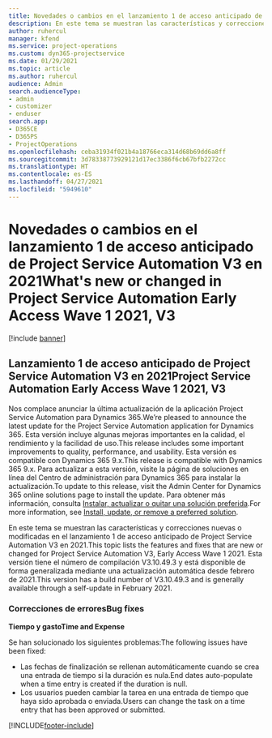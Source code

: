 ```yaml
---
title: Novedades o cambios en el lanzamiento 1 de acceso anticipado de Project Service Automation V3 en 2021
description: En este tema se muestran las características y correcciones disponibles en el lanzamiento 1 de acceso anticipado de Project Service Automation V3 en 2021.
author: ruhercul
manager: kfend
ms.service: project-operations
ms.custom: dyn365-projectservice
ms.date: 01/29/2021
ms.topic: article
ms.author: ruhercul
audience: Admin
search.audienceType:
- admin
- customizer
- enduser
search.app:
- D365CE
- D365PS
- ProjectOperations
ms.openlocfilehash: ceba31934f021b4a18766eca314d68b69dd6a8ff
ms.sourcegitcommit: 3d78338773929121d17ec3386f6cb67bfb2272cc
ms.translationtype: HT
ms.contentlocale: es-ES
ms.lasthandoff: 04/27/2021
ms.locfileid: "5949610"
---
```

# <a name="whats-new-or-changed-in-project-service-automation-early-access-wave-1-2021-v3"></a><span data-ttu-id="25f39-103">Novedades o cambios en el lanzamiento 1 de acceso anticipado de Project Service Automation V3 en 2021</span><span class="sxs-lookup"><span data-stu-id="25f39-103">What's new or changed in Project Service Automation Early Access Wave 1 2021, V3</span></span>

[!include [banner](../includes/psa-now-project-operations.md)]

## <a name="project-service-automation-early-access-wave-1-2021-v3"></a><span data-ttu-id="25f39-104">Lanzamiento 1 de acceso anticipado de Project Service Automation V3 en 2021</span><span class="sxs-lookup"><span data-stu-id="25f39-104">Project Service Automation Early Access Wave 1 2021, V3</span></span>

<span data-ttu-id="25f39-105">Nos complace anunciar la última actualización de la aplicación Project Service Automation para Dynamics 365.</span><span class="sxs-lookup"><span data-stu-id="25f39-105">We’re pleased to announce the latest update for the Project Service Automation application for Dynamics 365.</span></span> <span data-ttu-id="25f39-106">Esta versión incluye algunas mejoras importantes en la calidad, el rendimiento y la facilidad de uso.</span><span class="sxs-lookup"><span data-stu-id="25f39-106">This release includes some important improvements to quality, performance, and usability.</span></span> <span data-ttu-id="25f39-107">Esta versión es compatible con Dynamics 365 9.x.</span><span class="sxs-lookup"><span data-stu-id="25f39-107">This release is compatible with Dynamics 365 9.x.</span></span> <span data-ttu-id="25f39-108">Para actualizar a esta versión, visite la página de soluciones en línea del Centro de administración para Dynamics 365 para instalar la actualización.</span><span class="sxs-lookup"><span data-stu-id="25f39-108">To update to this release, visit the Admin Center for Dynamics 365 online solutions page to install the update.</span></span> <span data-ttu-id="25f39-109">Para obtener más información, consulta [Instalar, actualizar o quitar una solución preferida](/power-platform/admin/install-remove-preferred-solution).</span><span class="sxs-lookup"><span data-stu-id="25f39-109">For more information, see [Install, update, or remove a preferred solution](/power-platform/admin/install-remove-preferred-solution).</span></span>

<span data-ttu-id="25f39-110">En este tema se muestran las características y correcciones nuevas o modificadas en el lanzamiento 1 de acceso anticipado de Project Service Automation V3 en 2021.</span><span class="sxs-lookup"><span data-stu-id="25f39-110">This topic lists the features and fixes that are new or changed for Project Service Automation V3, Early Access Wave 1 2021.</span></span> <span data-ttu-id="25f39-111">Esta versión tiene el número de compilación V3.10.49.3 y está disponible de forma generalizada mediante una actualización automática desde febrero de 2021.</span><span class="sxs-lookup"><span data-stu-id="25f39-111">This version has a build number of V3.10.49.3 and is generally available through a self-update in February 2021.</span></span>


### <a name="bug-fixes"></a><span data-ttu-id="25f39-112">Correcciones de errores</span><span class="sxs-lookup"><span data-stu-id="25f39-112">Bug fixes</span></span>

<span data-ttu-id="25f39-113">**Tiempo y gasto**</span><span class="sxs-lookup"><span data-stu-id="25f39-113">**Time and Expense**</span></span>

<span data-ttu-id="25f39-114">Se han solucionado los siguientes problemas:</span><span class="sxs-lookup"><span data-stu-id="25f39-114">The following issues have been fixed:</span></span>

- <span data-ttu-id="25f39-115">Las fechas de finalización se rellenan automáticamente cuando se crea una entrada de tiempo si la duración es nula.</span><span class="sxs-lookup"><span data-stu-id="25f39-115">End dates auto-populate when a time entry is created if the duration is null.</span></span>
- <span data-ttu-id="25f39-116">Los usuarios pueden cambiar la tarea en una entrada de tiempo que haya sido aprobada o enviada.</span><span class="sxs-lookup"><span data-stu-id="25f39-116">Users can change the task on a time entry that has been approved or submitted.</span></span>


[!INCLUDE[footer-include](../includes/footer-banner.md)]